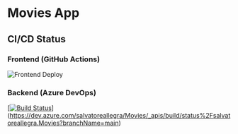 # Movies App

## CI/CD Status

### Frontend (GitHub Actions)
![Frontend Deploy](https://github.com/salvatoreallegra/Movies/actions/workflows/azure-static-web-apps.yml/badge.svg)

### Backend (Azure DevOps)
[[![Build Status](https://dev.azure.com/your-org/your-project/_apis/build/status/Movies%20Backend?branchName=main)](https://dev.azure.com/your-org/your-project/_build/latest?definitionId=12&branchName=main)](https://dev.azure.com/salvatoreallegra/Movies/_apis/build/status%2Fsalvatoreallegra.Movies?branchName=main)
